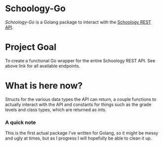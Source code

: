 # Schoology-Go
*Schoology-Go* is a Golang package to interact with the [Schoology REST API](https://developers.schoology.com/api-documentation/rest-api-v1).

# Project Goal
To create a functional Go wrapper for the entire Schoology REST API. See above link for all available endpoints.


# What is here now?
Structs for the various data types the API can return, a couple functions to actually interact with the API and constants for things such as the grade levels and class types, which are returned as ints.

### A quick note
This is the first actual package I've written for Golang, so it might be messy and ugly at times, but as I progress I will hopefully be able to clean it up.